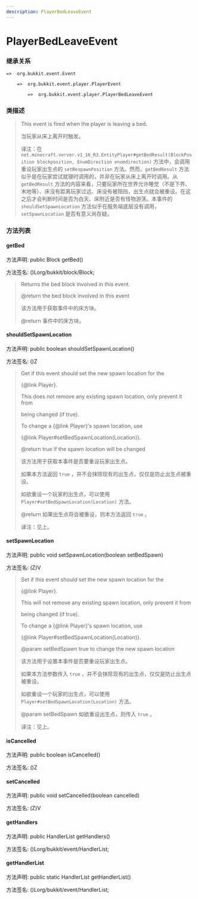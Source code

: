 ```yaml
---
description: PlayerBedLeaveEvent
---
```


# PlayerBedLeaveEvent

### 继承关系

    =>  org.bukkit.event.Event

        =>  org.bukkit.event.player.PlayerEvent

            =>  org.bukkit.event.player.PlayerBedLeaveEvent

### 类描述

> This event is fired when the player is leaving a bed.
>
>
> 
> 当玩家从床上离开时触发。
>
>
> 
> 译注：在 `net.minecraft.server.v1_16_R3.EntityPlayer#getBedResult(BlockPosition blockposition, EnumDirection enumdirection)` 方法中，会调用重设玩家出生点的 `setRespawnPosition` 方法。然而，`getBedResult` 方法似乎是在玩家尝试就寝时调用的，并非在玩家从床上离开时调用。从 `getBedResult` 方法的内容来看，只要玩家所在世界允许睡觉（不是下界、末地等）、床没有距离玩家过远、床没有被阻挡，出生点就会被重设。在这之后才会判断时间是否为白天、床附近是否有怪物游荡。本事件的 `shouldSetSpawnLocation` 方法似乎在服务端底层没有调用，`setSpawnLocation` 是否有意义尚存疑。

### 方法列表

#### getBed

方法声明: public Block getBed()

方法签名: ()Lorg/bukkit/block/Block;

> Returns the bed block involved in this event.
>
> @return the bed block involved in this event
> 
>
> 
> 该方法用于获取事件中的床方块。
>
> @return 事件中的床方块。

#### shouldSetSpawnLocation

方法声明: public boolean shouldSetSpawnLocation()

方法签名: ()Z

> Get if this event should set the new spawn location for the
>
> {@link Player}.
>
> This does not remove any existing spawn location, only prevent it from
>
> being changed (if true).
>
> To change a {@link Player}'s spawn location, use
>
> {@link Player#setBedSpawnLocation(Location)}.
>
> @return true if the spawn location will be changed
>
>
> 
> 该方法用于获取本事件是否要重设玩家出生点。
>
> 如果本方法返回 `true` ，并不会抹除现有的出生点，仅仅是防止出生点被重设。
>
> 如欲重设一个玩家的出生点，可以使用 `Player#setBedSpawnLocation(Location)` 方法。
>
> @return 如果出生点将会被重设，则本方法返回 `true` 。
>
>
> 
> 译注：见上。

#### setSpawnLocation

方法声明: public void setSpawnLocation(boolean setBedSpawn)

方法签名: (Z)V

> Set if this event should set the new spawn location for the
>
> {@link Player}.
>
> This will not remove any existing spawn location, only prevent it from
>
> being changed (if true).
>
> To change a {@link Player}'s spawn location, use
>
> {@link Player#setBedSpawnLocation(Location)}.
>
> @param setBedSpawn true to change the new spawn location
>
>
> 
> 该方法用于设置本事件是否要重设玩家出生点。
>
> 如果本方法参数传入 `true` ，并不会抹除现有的出生点，仅仅是防止出生点被重设。
>
> 如欲重设一个玩家的出生点，可以使用 `Player#setBedSpawnLocation(Location)` 方法。
>
> @param setBedSpawn 如欲重设出生点，则传入 `true` 。
>
>
> 
> 译注：见上。

#### isCancelled

方法声明: public boolean isCancelled()

方法签名: ()Z

#### setCancelled

方法声明: public void setCancelled(boolean cancelled)

方法签名: (Z)V

#### getHandlers

方法声明: public HandlerList getHandlers()

方法签名: ()Lorg/bukkit/event/HandlerList;

#### getHandlerList

方法声明: public static HandlerList getHandlerList()

方法签名: ()Lorg/bukkit/event/HandlerList;